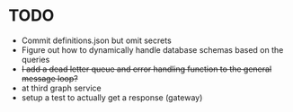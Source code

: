 # TODO

- Commit definitions.json but omit secrets
- Figure out how to dynamically handle database schemas based on the queries
- ~~I add a dead letter queue and error handling function to the general message loop?~~
- at third graph service
- setup a test to actually get a response (gateway)
